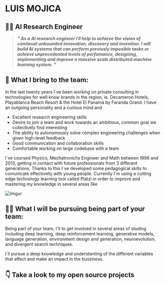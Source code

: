 # LUIS MOJICA
## 👨‍🔬 AI Research Engineer


> ***" As a AI research engineer I´ll help to achieve the vision of continual unbounded innovation, discovery and invention. I will build AI systems that can perform previusly imposible tasks or achieve unprecedented levels of perfomance, designing, implementing and improve a massive scale distributed machine learning system. "***


## 🤝 What I bring to the team:

In the last twenty years I´ve been working on private consulting in technologies for well know brands in the region, ie. Decameron Hotels, Playablanca Beach Resort &  the Hotel El Panamá by Faranda Grand. I have an outgoing personality and a curious mind and 

-   Excellent research engineering skills
-   Desire to join a team and work towards an ambitious, common goal we collectively find interesting
-   The ability to autonomously solve complex engineering challenges when given high-level feedback
-   Good communication and collaboration skills
-   Comfortable working on large codebase with a team


I´ve coursed Physics, Mechatronichs Engineer and Math between 1996 and 2013, getting in contact with future professionals from 3 different generations. Thanks to this I´ve developed some pedagogical skills to comunicate effectivelly with young people. Currently I´m using a cutting edge technology learning tool called Platzi in order to improve and mastering my knowledge in several areas like


![Imgur](https://i.imgur.com/1DoHylK.png)


## 🧗‍♂️ What I will be pursuing being part of your team:

Being part of your team, I´ll to get involved in several areas of studing including deep learning, deep reinforcement learning, generative models, language generation, environment design and generation, neuroevolution, and divergent search techniques.   

I´ll pursue a deep knowledge and understanting of the different variables that affect and make an impact in the bussiness.


## 👇 Take a look to my open source projects 

